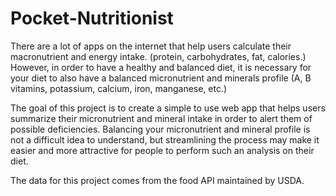# Pocket-Nutritionist

There are a lot of apps on the internet that help users calculate their macronutrient and energy intake. (protein, carbohydrates, fat, calories.) However, in order to have a healthy and balanced diet, it is necessary for your diet to also have a balanced micronutrient and minerals profile (A, B vitamins, potassium, calcium, iron, manganese, etc.) 

The goal of this project is to create a simple to use web app that helps users summarize their micronutrient and mineral intake in order to alert them of possible deficiencies. Balancing your micronutrient and mineral profile is not a difficult idea to understand, but streamlining the process may make it easier and more attractive for people to perform such an analysis on their diet.

The data for this project comes from the food API maintained by USDA.

